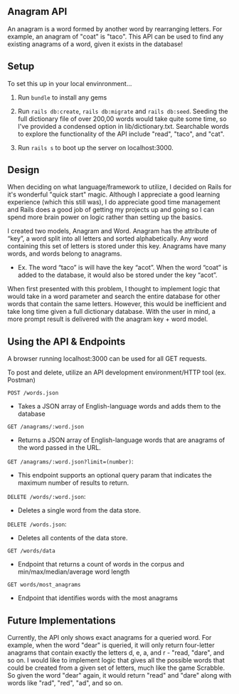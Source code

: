 ## Anagram API
An anagram is a word formed by another word by rearranging letters. For example, an anagram of "coat" is "taco". This API can be used to find any existing anagrams of a word, given it exists in the database!


## Setup
To set this up in your local envinronment...

1.	Run `bundle` to install any gems

2. Run `rails db:create`, `rails db:migrate` and `rails db:seed`. Seeding the full dictionary file of over 200,00 words would take quite some time, so I've provided a condensed option in lib/dictionary.txt. Searchable words to explore the functionality of the API include "read", "taco", and "cat".

3. Run `rails s` to boot up the server on localhost:3000.

## Design
When deciding on what language/framework to utilize, I decided on Rails for it's wonderful "quick start" magic. Although I appreciate a good learning experience (which this still was), I do appreciate good time management and Rails does a good job of getting my projects up and going so I can spend more brain power on logic rather than setting up the basics.


I created two models, Anagram and Word. Anagram has the attribute of “key”, a word split into all letters and sorted alphabetically. Any word containing this set of letters is stored under this key. Anagrams have many words, and words belong to anagrams.

+ Ex. The word “taco” is will have the key “acot”. When the word “coat” is added to the database, it would also be stored under the key “acot”.

When first presented with this problem, I thought to implement logic that would take in a word parameter and search the entire database for other words that contain the same letters. However, this would be inefficient and take long time given a full dictionary database. With the user in mind, a more prompt result is delivered with the anagram key + word model.

## Using the API & Endpoints
A browser running localhost:3000 can be used for all GET requests.


To post and delete, utilize an API development environment/HTTP tool (ex. Postman)



`POST /words.json`
+ Takes a JSON array of English-language words and adds them to the database

`GET /anagrams/:word.json`
+ Returns a JSON array of English-language words that are anagrams of the word passed in the URL.

`GET /anagrams/:word.json?limit=(number)`:
+ This endpoint supports an optional query param that indicates the maximum number of results to return.

`DELETE /words/:word.json`:
+ Deletes a single word from the data store.

`DELETE /words.json`:
+ Deletes all contents of the data store.

`GET /words/data`
 + Endpoint that returns a count of words in the corpus and min/max/median/average word length

`GET words/most_anagrams`
+ Endpoint that identifies words with the most anagrams

## Future Implementations
Currently, the API only shows exact anagrams for a queried word. For example, when the word "dear" is queried, it will only return four-letter anagrams that contain exactly the letters d, e, a, and r - "read, "dare", and so on. I would like to implement logic that gives all the possible words that could be created from a given set of letters, much like the game Scrabble. So given the word "dear" again, it would return "read" and "dare" along with words like "rad", "red", "ad", and so on.
